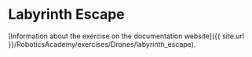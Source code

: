 # Labyrinth Escape

[Information about the exercise on the documentation website]({{ site.url }}/RoboticsAcademy/exercises/Drones/labyrinth_escape).
